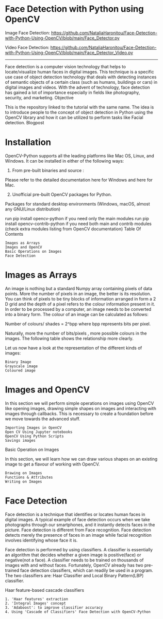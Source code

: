 # Face Detection with Python using OpenCV

 Image Face Detection:
           https://github.com/NataliaHaronitou/Face-Detection-with-Python-Using-OpenCV/blob/main/Face_Detector.py
 
 Video Face Detection:
           https://github.com/NataliaHaronitou/Face-Detection-with-Python-Using-OpenCV/blob/main/Face_Detector_Video.py
 
 _____________________________________________________________________________________________________________________________________


Face detection is a computer vision technology that helps to locate/visualize human faces in digital images. This technique is a specific use case of object detection technology that deals with detecting instances of semantic objects of a certain class (such as humans, buildings or cars) in digital images and videos. With the advent of technology, face detection has gained a lot of importance especially in fields like photography, security, and marketing.
Objective

This is the repository linked to the tutorial with the same name. The idea is to introduce people to the concept of object detection in Python using the OpenCV library and how it can be utilized to perform tasks like Facial detection.
Blogpost


# Installation

OpenCV-Python supports all the leading platforms like Mac OS, Linux, and Windows. It can be installed in either of the following ways:

1. From pre-built binaries and source :

Please refer to the detailed documentation here for Windows and here for Mac.

2. Unofficial pre-built OpenCV packages for Python.

Packages for standard desktop environments (Windows, macOS, almost any GNU/Linux distribution)

run pip install opencv-python if you need only the main modules run pip install opencv-contrib-python if you need both main and contrib modules (check extra modules listing from OpenCV documentation)
Table Of Contents

    Images as Arrays
    Images and OpenCV
    Basic Operations on Images
    Face Detection

# Images as Arrays

An image is nothing but a standard Numpy array containing pixels of data points. More the number of pixels in an image, the better is its resolution. You can think of pixels to be tiny blocks of information arranged in form a 2 D grid and the depth of a pixel refers to the colour information present in it. In order to be processed by a computer, an image needs to be converted into a binary form. The colour of an image can be calculated as follows:

  Number of colours/ shades = 2^bpp where bpp represents bits per pixel.

Naturally, more the number of bits/pixels , more possible colours in the images. The following table shows the relationship more clearly.

Let us now have a look at the representation of the different kinds of images:

    Binary Image
    Grayscale image
    Coloured image

# Images and OpenCV

In this section we will perform simple operations on images using OpenCV like opening images, drawing simple shapes on images and interacting with images through callbacks. This is necessary to create a foundation before we move towards the advanced stuff.

    Importing Images in OpenCV
    Open CV Using Jupyter notebooks
    OpenCV Using Python Scripts
    Savings images

Basic Operation on Images

In this section, we will learn how we can draw various shapes on an existing image to get a flavour of working with OpenCV.

    Drawing on Images
    Functions & Attributes
    Writing on Images

# Face Detection

Face detection is a technique that identifies or locates human faces in digital images. A typical example of face detection occurs when we take photographs through our smartphones, and it instantly detects faces in the picture. Face detection is different from Face recognition. Face detection detects merely the presence of faces in an image while facial recognition involves identifying whose face it is.

Face detection is performed by using classifiers. A classifier is essentially an algorithm that decides whether a given image is positive(face) or negative(not a face). A classifier needs to be trained on thousands of images with and without faces. Fortunately, OpenCV already has two pre-trained face detection classifiers, which can readily be used in a program. The two classifiers are: Haar Classifier and Local Binary Pattern(LBP) classifier.

Haar feature-based cascade classifiers

    1. 'Haar features' extraction
    2. 'Integral Images' concept
    3. 'Adaboost': to improve classifier accuracy
    4. Using 'Cascade of Classifiers' Face Detection with OpenCV-Python
